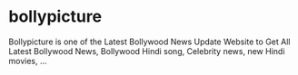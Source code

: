 # bollypicture
Bollypicture is one of the Latest Bollywood News Update Website to Get All Latest Bollywood News, Bollywood Hindi song, Celebrity news, new Hindi movies, ...
